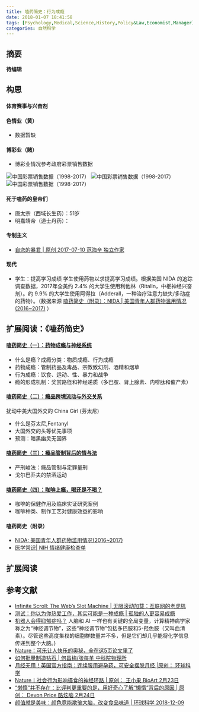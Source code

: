 ```yaml
---
title: 嗑药简史：行为成瘾
date: 2018-01-07 18:41:58
tags: [Psychology,Medical,Science,History,Policy&Law,Economist,Manager]
categories: 自然科学
---
```

## 摘要
**待编辑**
<!--more-->

## 构思

#### 体育赛事与兴奋剂

#### 色情业（黄）
- 数据暂缺

#### 博彩业（赌）
- 博彩业情况参考政府彩票销售数据

![中国彩票销售数据（1998-2017）](http://riboseyim-qiniu.riboseyim.com/gmof-caipiao-3.png)
![中国彩票销售数据（1998-2017）](http://riboseyim-qiniu.riboseyim.com/gmof-caipiao-1.png)
![中国彩票销售数据（1998-2017）](http://riboseyim-qiniu.riboseyim.com/gmof-caipiao-2.png)

#### 死于嗑药的皇帝们
- 唐太宗（西域长生药）：51岁
- 明嘉靖帝（道士丹药）：

#### 专制主义
- [自恋的暴君 | 原创 2017-07-10 范海辛 独立作家](https://mp.weixin.qq.com/s/m7URWYWonvCEDa4FKmIWUA)

#### 现代
- 学生：提高学习成绩
学生使用药物以求提高学习成绩。根据美国 NIDA 的追踪调查数据，2017年全美约 2.4% 的大学生使用利他林（Ritalin，中枢神经兴奋剂）。约 9.9% 的大学生使用阿得拉（Adderall，一种治疗注意力缺失/多动症的药物）。（数据来源 [嗑药简史（附录）：NIDA | 美国青年人群药物滥用情况(2016~2017)](https://riboseyim.github.io/2017/12/20/Addiction-Decision-2016-USA-Students/) ）


## 扩展阅读：《嗑药简史》

#### [嗑药简史（一）：药物成瘾与神经系统](https://riboseyim.github.io/2017/09/04/Addiction-Decision/)
- 什么是瘾？成瘾分类：物质成瘾、行为成瘾
- 药物成瘾：管制药品及毒品、宗教致幻剂、酒精和烟草
- 行为成瘾：饮食、运动、性、暴力和战争
- 瘾的形成机制：奖赏路径和神经递质（多巴胺、肾上腺素、内啡肽和催产素）

#### [嗑药简史（二）：瘾品跨境流动与外交关系](https://riboseyim.github.io/2017/11/06/Addiction-Decision-Fentanyl/)
扰动中美大国外交的 China Girl (芬太尼)
- 什么是芬太尼,Fentanyl
- 大国外交的头等优先事项
- 预测：暗黑幽灵无国界

#### [嗑药简史（三）：瘾品管制背后的情与法](https://riboseyim.github.io/2018/01/07/Addiction-Decision-Law/)
- 严刑峻法：瘾品管制与定罪量刑
- 戈尔巴乔夫的禁酒运动

#### [嗑药简史（四）：咖啡上瘾，喝还是不喝？](https://riboseyim.github.io/2018/05/14/Addiction-Decision-Coffee/)
- 咖啡的保健作用及临床实证研究案例
- 咖啡种类、制作工艺对健康效益的影响

#### 嗑药简史（附录）
- [NIDA: 美国青年人群药物滥用情况(2016~2017)](https://riboseyim.github.io/2017/12/20/Addiction-Decision-2016-USA-Students/)
- [医学常识| NIH 情绪健康检查单](https://riboseyim.github.io/2018/01/22/Health-Emotional/)

## 扩展阅读

## 参考文献
- [Infinite Scroll: The Web’s Slot Machine | 无限滚动加载：互联网的老虎机](https://medium.com/startup-grind/infinite-scroll-the-webs-slot-machine-c18c2502d5c1)
- [测试：你以为你热爱工作，其实可能是一种成瘾 | 孤独的人更容易成瘾](https://mp.weixin.qq.com/s?__biz=MzA4NjcyMDU1NQ==&mid=2247489365&idx=1&sn=43931b9d0329845999158d779b1afef5&chksm=9fc53e11a8b2b7070309ead673cd39a0fc911546c30c6be8d86a212e3479881459362b984b29&mpshare=1&scene=1&srcid=1215lNOSmWnrzAQh8MjmZsxY%23rd)
- [机器人会得抑郁症吗？](https://mp.weixin.qq.com/s/b8LOpaNWn-yjPAAE-xlJ6A)
人脑和 AI 一样也有关键的全局变量，计算精神病学家称之为“神经调节物”，这些“神经调节物”包括多巴胺和5-羟色胺（又叫血清素）。尽管这些高度集权的细胞群数量并不多，但是它们却几乎能将化学信息传递到整个大脑。)
- [Nature：可乐让人快乐的奥秘，全在这5页论文里了](https://mp.weixin.qq.com/s?__biz=MzA5NDkzNjIwMg==&mid=2651671031&idx=1&sn=901b4617b2bafeb7bd9b3b8e002d1024&chksm=8bbee412bcc96d04108f9d1bf2f718cd7f8acbb85857a7136878fd9867242cee3f67eacd66b3&mpshare=1&scene=1&srcid=0606h9TztTTIDRMw0M5lKwNq%23rd)
- [如何批量制造钻石 | 何昌梅/张每羊  中科院物理所](https://mp.weixin.qq.com/s/A1UCk0k3OhLZviTRput9Ow)
- [月经无用！英国官方指南：连续服用避孕药，可安全摆脱月经 |原创： 环球科学](https://mp.weixin.qq.com/s/dxZl9s0zKeViTVJImLE9pA)
- [Nature丨社会行为影响摄食的神经环路 | 原创： 王小果  BioArt  2月23日](https://mp.weixin.qq.com/s/ZgvzfYA9w5lwSEbWpKg33w)
- [“懒惰”并不存在：比评判更重要的是，用好奇心了解“懒惰”背后的原因 | 原创： Devon Price  酷炫脑  2月24日](https://mp.weixin.qq.com/s/Wbp3n6-7rr2rgTDN1bABUg)
- [颜值就是美味：颜色竟能欺骗大脑，改变食品味道 | 环球科学  2018-12-09](https://mp.weixin.qq.com/s/iELRrGnmmRzFWfiVVsEYig)
